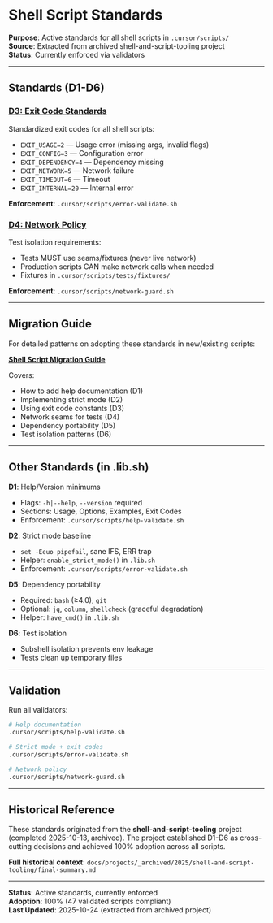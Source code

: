 # Shell Script Standards

**Purpose**: Active standards for all shell scripts in `.cursor/scripts/`  
**Source**: Extracted from archived shell-and-script-tooling project  
**Status**: Currently enforced via validators

---

## Standards (D1-D6)

### [D3: Exit Code Standards](./shell-exit-codes.md)

Standardized exit codes for all shell scripts:
- `EXIT_USAGE=2` — Usage error (missing args, invalid flags)
- `EXIT_CONFIG=3` — Configuration error
- `EXIT_DEPENDENCY=4` — Dependency missing
- `EXIT_NETWORK=5` — Network failure
- `EXIT_TIMEOUT=6` — Timeout
- `EXIT_INTERNAL=20` — Internal error

**Enforcement**: `.cursor/scripts/error-validate.sh`

### [D4: Network Policy](./shell-network-policy.md)

Test isolation requirements:
- Tests MUST use seams/fixtures (never live network)
- Production scripts CAN make network calls when needed
- Fixtures in `.cursor/scripts/tests/fixtures/`

**Enforcement**: `.cursor/scripts/network-guard.sh`

---

## Migration Guide

For detailed patterns on adopting these standards in new/existing scripts:

**[Shell Script Migration Guide](./shell-script-migration-guide.md)**

Covers:
- How to add help documentation (D1)
- Implementing strict mode (D2)
- Using exit code constants (D3)
- Network seams for tests (D4)
- Dependency portability (D5)
- Test isolation patterns (D6)

---

## Other Standards (in .lib.sh)

**D1**: Help/Version minimums
- Flags: `-h|--help`, `--version` required
- Sections: Usage, Options, Examples, Exit Codes
- Enforcement: `.cursor/scripts/help-validate.sh`

**D2**: Strict mode baseline
- `set -Eeuo pipefail`, sane IFS, ERR trap
- Helper: `enable_strict_mode()` in `.lib.sh`
- Enforcement: `.cursor/scripts/error-validate.sh`

**D5**: Dependency portability
- Required: `bash` (≥4.0), `git`
- Optional: `jq`, `column`, `shellcheck` (graceful degradation)
- Helper: `have_cmd()` in `.lib.sh`

**D6**: Test isolation
- Subshell isolation prevents env leakage
- Tests clean up temporary files

---

## Validation

Run all validators:
```bash
# Help documentation
.cursor/scripts/help-validate.sh

# Strict mode + exit codes
.cursor/scripts/error-validate.sh

# Network policy
.cursor/scripts/network-guard.sh
```

---

## Historical Reference

These standards originated from the **shell-and-script-tooling** project (completed 2025-10-13, archived). The project established D1-D6 as cross-cutting decisions and achieved 100% adoption across all scripts.

**Full historical context**: `docs/projects/_archived/2025/shell-and-script-tooling/final-summary.md`

---

**Status**: Active standards, currently enforced  
**Adoption**: 100% (47 validated scripts compliant)  
**Last Updated**: 2025-10-24 (extracted from archived project)

